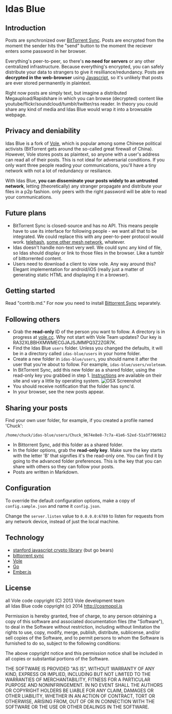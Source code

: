 Idas Blue
====

## Introduction
Posts are synchronized over [BitTorrent Sync](http://labs.bittorrent.com/experiments/sync.html). Posts are encrypted from the moment the sender hits the "send" button to the moment the reciever enters some password in her browser. 

Everything's peer-to-peer, so there's **no need for servers** or any other centralized infrastructure. Because everything's encrypted, you can safely distribute your data to strangers to give it resilliance/redundancy. Posts are **decrypted in the web-browser** using [Javascript](http://crypto.stanford.edu/sjcl/), so it's unlikely that posts are ever stored permanently in plaintext.

Right now posts are simply text, but imagine a distributed Megaupload/Rapidshare in which you can browse (decrypted) content like youtube/flickr/soundcloud/tumblr/twitter/rss reader. In theory you could share any kind of media and Idas Blue would wrap it into a browsable webpage.

## Privacy and deniability
Idas Blue is a fork of [Vole](http://vole.cc), which is popular among some Chinese political activists (BitTorrent gets around the so-called great firewall of China). However, Vole stores posts as plaintext, so anyone with a user's address can read all of their posts. This is not ideal for adversarial conditions. If you only want three people reading your communications, you'll have a tiny network with not a lot of redundancy or resiliance.

With Idas Blue, **you can disseminate your posts widely to an untrusted network**, letting (theoretically) any stranger propagate and distribute your files in a p2p fashion. only peers with the right password will be able to read your communications.

## Future plans
- BitTorrent Sync is closed-source and has no API. This means people have to use its interface for following people - we want all that to be integrated. We could replace this with any peer-to-peer protocol would work. [telehash](http://telehash.org/), [some other mesh network](http://hyperboria.net/), whatever.
- Idas doesn't handle non-text very well. We could sync any kind of file, so Idas should display or link to those files in the browser. Like a tumblr of bittorrented content.
- Users need to download a client to view vole. Any way around this? Elegant implementation for android/iOS (really just a matter of generating static HTML and displaying it in a browser).

Getting started
---------------

Read "contrib.md." For now you need to install [Bittorrent Sync](http://labs.bittorrent.com/experiments/sync.html) separately.

Following others
----------------

* Grab the **read-only** ID of the person you want to follow. A directory is in progress at [vole.cc](http://vole.cc). Why not start with Vole Team updates? Our key is RA32XLBBHXMWMECGJAJSJMMPQ3Z2ZGR7K.
* Find the Idas Blue `users` folder. Unless you changed the defaults, it will be in a directory called `idas-blue/users` in your home folder.
* Create a new folder in `idas-blue/users`, you should name it after the user that you're about to follow. For example, `idas-blue/users/voleteam`.
* In BitTorrent Sync, add this new folder as a shared folder, using the read-only key you grabbed in step 1. [Instructions](http://labs.bittorrent.com/experiments/sync/get-started.html) are available on their site and vary a little by operating system.
![OSX Screenshot](https://f.cloud.github.com/assets/453297/692312/c113737a-dc18-11e2-84e4-dee7e0507c08.png)
* You should receive notification that the folder has sync'd.
* In your browser, see the new posts appear.

Sharing your posts
------------------

Find your own user folder, for example, if you created a profile named 'Chuck':

    /home/chuck/idas-blue/users/Chuck_9674e8e8-7c7a-41e6-52ed-51a3f7969812

* In Bittorrent Sync, add this folder as a shared folder.
* In the folder options, grab the **read-only key**. Make sure the key starts with the letter 'B' that signifies it's the read-only one. You can find it by going to the advanced folder preferences. This is the key that you can share with others so they can follow your posts.
* Posts are written in Markdown.

Configuration
-------------

To override the default configuration options, make a copy of `config.sample.json` and name it `config.json`.

Change the `server.listen` value to `0.0.0.0:6789` to listen for requests from any network device, instead of just the local machine.

Technology
----------

* [stanford javascript crypto library](http://crypto.stanford.edu/sjcl/) (but go bears)
* [bittorrent sync](http://labs.bittorrent.com/experiments/sync.html)
* [Vole](http://vole.cc)
* [Go](http://golang.org/)
* [Ember.js](http://emberjs.com/)

License
-------

all Vole code copyright (C) 2013 Vole development team  
all Idas Blue code copyright (c) 2014 http://cosmopol.is

Permission is hereby granted, free of charge, to any person obtaining a copy of
this software and associated documentation files (the "Software"), to deal in
the Software without restriction, including without limitation the rights to
use, copy, modify, merge, publish, distribute, sublicense, and/or sell copies
of the Software, and to permit persons to whom the Software is furnished to do
so, subject to the following conditions:

The above copyright notice and this permission notice shall be included in all
copies or substantial portions of the Software.

THE SOFTWARE IS PROVIDED "AS IS", WITHOUT WARRANTY OF ANY KIND, EXPRESS OR
IMPLIED, INCLUDING BUT NOT LIMITED TO THE WARRANTIES OF MERCHANTABILITY,
FITNESS FOR A PARTICULAR PURPOSE AND NONINFRINGEMENT. IN NO EVENT SHALL THE
AUTHORS OR COPYRIGHT HOLDERS BE LIABLE FOR ANY CLAIM, DAMAGES OR OTHER
LIABILITY, WHETHER IN AN ACTION OF CONTRACT, TORT OR OTHERWISE, ARISING FROM,
OUT OF OR IN CONNECTION WITH THE SOFTWARE OR THE USE OR OTHER DEALINGS IN THE
SOFTWARE.
